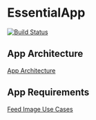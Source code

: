 # EssentialApp

[![Build Status](https://travis-ci.com/MaksimSoldatov/EssentialApp.svg?branch=main)](https://travis-ci.com/MaksimSoldatov/EssentialApp)

## App Architecture

[App Architecture](./pictures/architecture_overview)


## App Requirements

[Feed Image Use Cases](./docs/feed_image_use_cases.md)
